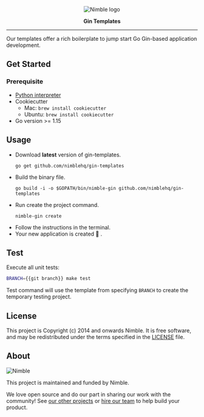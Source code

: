 <p align="center">
  <img alt="Nimble logo" src="https://assets.nimblehq.co/logo/light/logo-light-text-320.png" />
</p>

<p align="center">
  <strong>Gin Templates</strong>
</p>

---

Our templates offer a rich boilerplate to jump start Go Gin-based application development.

## Get Started

### Prerequisite 
- [Python interpreter](https://docs.python.org/3/using/index.html)
- Cookiecutter
  - Mac: `brew install cookiecutter`
  - Ubuntu: `brew install cookiecutter`
- Go version >= 1.15

## Usage
- Download **latest** version of gin-templates.
  ```
  go get github.com/nimblehq/gin-templates
  ```
- Build the binary file.
  ```
  go build -i -o $GOPATH/bin/nimble-gin github.com/nimblehq/gin-templates
  ```
- Run create the project command.
  ```
  nimble-gin create
  ```
- Follow the instructions in the terminal.
- Your new application is created 🎉 .

## Test

Execute all unit tests:

```sh
BRANCH={{git branch}} make test
```

Test command will use the template from specifying `BRANCH` to create the temporary testing project.

## License

This project is Copyright (c) 2014 and onwards Nimble. It is free software,
and may be redistributed under the terms specified in the [LICENSE] file.

[LICENSE]: /LICENSE

## About

![Nimble](https://assets.nimblehq.co/logo/dark/logo-dark-text-160.png)

This project is maintained and funded by Nimble.

We love open source and do our part in sharing our work with the community!
See [our other projects][community] or [hire our team][hire] to help build your product.

[community]: https://github.com/nimblehq
[hire]: https://nimblehq.co/
